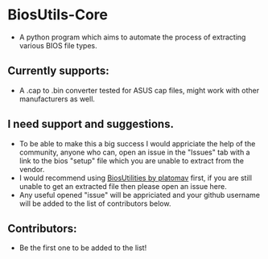 # BiosUtils-Core
- A python program which aims to automate the process of extracting various BIOS file types.

## Currently supports:
- A .cap to .bin converter tested for ASUS cap files, might work with other manufacturers as well.

## I need support and suggestions.
- To be able to make this a big success I would appriciate the help of the community, anyone who can, open an issue in the "Issues" tab with a link to the bios "setup" file which you are unable to extract from the vendor.
- I would recommend using [BiosUtilities by platomav](https://github.com/platomav/BIOSUtilities) first, if you are still unable to get an extracted file then please open an issue here.
- Any useful opened "issue" will be appriciated and your github username will be added to the list of contributors below.

## Contributors:
- Be the first one to be added to the list!
